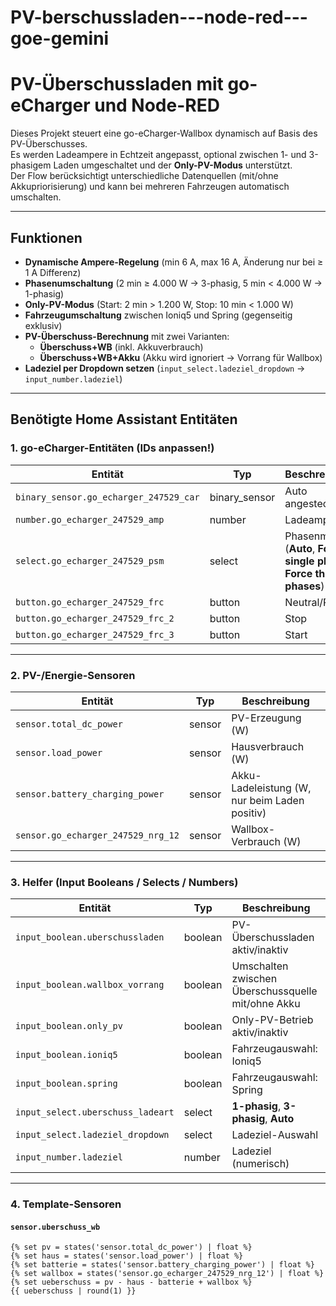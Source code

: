 # PV-berschussladen---node-red---goe-gemini

# PV-Überschussladen mit go-eCharger und Node-RED

Dieses Projekt steuert eine go-eCharger-Wallbox dynamisch auf Basis des PV-Überschusses.  
Es werden Ladeampere in Echtzeit angepasst, optional zwischen 1- und 3-phasigem Laden umgeschaltet und der **Only-PV-Modus** unterstützt.  
Der Flow berücksichtigt unterschiedliche Datenquellen (mit/ohne Akkupriorisierung) und kann bei mehreren Fahrzeugen automatisch umschalten.

---

## Funktionen

- **Dynamische Ampere-Regelung** (min 6 A, max 16 A, Änderung nur bei ≥ 1 A Differenz)
- **Phasenumschaltung** (2 min ≥ 4.000 W → 3-phasig, 5 min < 4.000 W → 1-phasig)
- **Only-PV-Modus** (Start: 2 min > 1.200 W, Stop: 10 min < 1.000 W)
- **Fahrzeugumschaltung** zwischen Ioniq5 und Spring (gegenseitig exklusiv)
- **PV-Überschuss-Berechnung** mit zwei Varianten:
  - **Überschuss+WB** (inkl. Akkuverbrauch)
  - **Überschuss+WB+Akku** (Akku wird ignoriert → Vorrang für Wallbox)
- **Ladeziel per Dropdown setzen** (`input_select.ladeziel_dropdown` → `input_number.ladeziel`)

---

## Benötigte Home Assistant Entitäten

### 1. go-eCharger-Entitäten (IDs anpassen!)
| Entität | Typ | Beschreibung |
|---------|-----|--------------|
| `binary_sensor.go_echarger_247529_car` | binary_sensor | Auto angesteckt |
| `number.go_echarger_247529_amp` | number | Ladeampere |
| `select.go_echarger_247529_psm` | select | Phasenmodus (**Auto**, **Force single phase**, **Force three phases**) |
| `button.go_echarger_247529_frc` | button | Neutral/Reset |
| `button.go_echarger_247529_frc_2` | button | Stop |
| `button.go_echarger_247529_frc_3` | button | Start |

---

### 2. PV-/Energie-Sensoren
| Entität | Typ | Beschreibung |
|---------|-----|--------------|
| `sensor.total_dc_power` | sensor | PV-Erzeugung (W) |
| `sensor.load_power` | sensor | Hausverbrauch (W) |
| `sensor.battery_charging_power` | sensor | Akku-Ladeleistung (W, nur beim Laden positiv) |
| `sensor.go_echarger_247529_nrg_12` | sensor | Wallbox-Verbrauch (W) |

---

### 3. Helfer (Input Booleans / Selects / Numbers)
| Entität | Typ | Beschreibung |
|---------|-----|--------------|
| `input_boolean.uberschussladen` | boolean | PV-Überschussladen aktiv/inaktiv |
| `input_boolean.wallbox_vorrang` | boolean | Umschalten zwischen Überschussquelle mit/ohne Akku |
| `input_boolean.only_pv` | boolean | Only-PV-Betrieb aktiv/inaktiv |
| `input_boolean.ioniq5` | boolean | Fahrzeugauswahl: Ioniq5 |
| `input_boolean.spring` | boolean | Fahrzeugauswahl: Spring |
| `input_select.uberschuss_ladeart` | select | **1-phasig**, **3-phasig**, **Auto** |
| `input_select.ladeziel_dropdown` | select | Ladeziel-Auswahl |
| `input_number.ladeziel` | number | Ladeziel (numerisch) |

---

### 4. Template-Sensoren

#### `sensor.uberschuss_wb`
```jinja
{% set pv = states('sensor.total_dc_power') | float %}
{% set haus = states('sensor.load_power') | float %}
{% set batterie = states('sensor.battery_charging_power') | float %}
{% set wallbox = states('sensor.go_echarger_247529_nrg_12') | float %}
{% set ueberschuss = pv - haus - batterie + wallbox %}
{{ ueberschuss | round(1) }}
